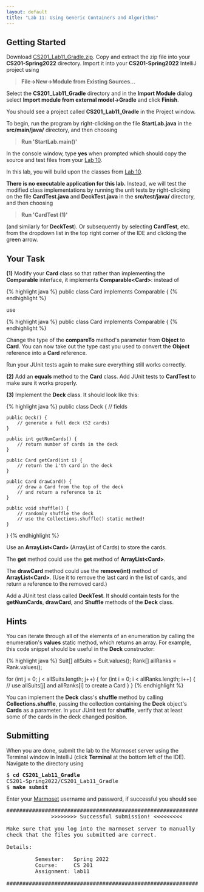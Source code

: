 ```yaml
---
layout: default
title: "Lab 11: Using Generic Containers and Algorithms"
---
```


## Getting Started

Download [CS201\_Lab11\_Gradle.zip](CS201_Lab11_Gradle.zip). Copy and extract the zip file into your **CS201-Spring2022** directory. Import it into your **CS201-Spring2022** IntelliJ project using

> **File&rarr;New&rarr;Module from Existing Sources...**

Select the **CS201\_Lab11\_Gradle** directory and in the **Import Module** dialog select **Import module from external model&rarr;Gradle** and click **Finish**.

You should see a project called **CS201\_Lab11\_Gradle** in the Project window.

To begin, run the program by right-clicking on the file **StartLab.java** in the **src/main/java/** directory, and then choosing

> **Run 'StartLab.main()'**

In the console window, type **yes** when prompted which should copy the source and test files from your [Lab 10](lab10.html).

In this lab, you will build upon the classes from [Lab 10](lab10.html).

**There is no executable application for this lab.** Instead, we will test the modified class implementations by running the unit tests by right-clicking on the file **CardTest.java** and **DeckTest.java** in the **src/test/java/** directory, and then choosing

> **Run 'CardTest (1)'**

(and similarly for **DeckTest**). Or subsequently by selecting **CardTest**, etc. from the dropdown list in the top right corner of the IDE and clicking the green arrow.

## Your Task

**(1)** Modify your **Card** class so that rather than implementing the **Comparable** interface, it implements **Comparable\<Card\>**: instead of

{% highlight java %}
public class Card implements Comparable {
{% endhighlight %}

use

{% highlight java %}
public class Card implements Comparable<Card> {
{% endhighlight %}

Change the type of the **compareTo** method's parameter from **Object** to **Card**. You can now take out the type cast you used to convert the **Object** reference into a **Card** reference.

Run your JUnit tests again to make sure everything still works correctly.

**(2)** Add an **equals** method to the **Card** class. Add JUnit tests to **CardTest** to make sure it works properly.

**(3)** Implement the **Deck** class. It should look like this:

{% highlight java %}
public class Deck {
    // fields

    public Deck() {
        // generate a full deck (52 cards)
    }

    public int getNumCards() {
        // return number of cards in the deck
    }

    public Card getCard(int i) {
        // return the i'th card in the deck
    }

    public Card drawCard() {
        // draw a Card from the top of the deck
        // and return a reference to it
    }

    public void shuffle() {
        // randomly shuffle the deck
        // use the Collections.shuffle() static method!
    }
}
{% endhighlight %}

Use an **ArrayList\<Card\>** (ArrayList of Cards) to store the cards.

The **get** method could use the **get** method of **ArrayList\<Card\>**.

The **drawCard** method could use the **remove(int)** method of **ArrayList\<Card\>**. (Use it to remove the last card in the list of cards, and return a reference to the removed card.)

Add a JUnit test class called **DeckTest**. It should contain tests for the **getNumCards**, **drawCard**, and **Shuffle** methods of the **Deck** class.

## Hints

You can iterate through all of the elements of an enumeration by calling the enumeration's **values** static method, which returns an array. For example, this code snippet should be useful in the **Deck** constructor:

{% highlight java %}
Suit[] allSuits = Suit.values();
Rank[] allRanks = Rank.values();

for (int j = 0; j < allSuits.length; j++) {
    for (int i = 0; i < allRanks.length; i++) {
        // use allSuits[j] and allRanks[i] to create a Card
    }
}
{% endhighlight %}

You can implement the **Deck** class's **shuffle** method by calling **Collections.shuffle**, passing the collection containing the **Deck** object's **Cards** as a parameter. In your JUnit test for **shuffle**, verify that at least some of the cards in the deck changed position.

## Submitting

When you are done, submit the lab to the Marmoset server using the Terminal window in IntelliJ (click **Terminal** at the bottom left of the IDE). Navigate to the directory using

<pre>
$ <b>cd CS201_Lab11_Gradle</b>
CS201-Spring2022/CS201_Lab11_Gradle
$ <b>make submit</b>
</pre>

Enter your [Marmoset](https://cs.ycp.edu/marmoset) username and password, if successful you should see

<pre>
######################################################################
              >>>>>>>> Successful submission! <<<<<<<<<

Make sure that you log into the marmoset server to manually
check that the files you submitted are correct.

Details:

         Semester:   Spring 2022
         Course:     CS 201
         Assignment: lab11

######################################################################
</pre>
